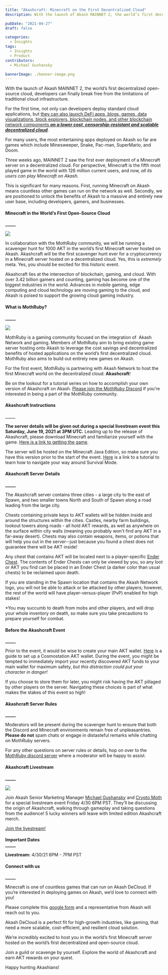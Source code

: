 ```yaml
---
title: "Akashcraft: Minecraft on the First Decentralized Cloud"
description: With the launch of Akash MAINNET 2, the world’s first decentralized open-source cloud, developers can finally break free from the limitations of traditional cloud infrastructure. For the first time, not only can developers deploy standard cloud applications, but they can also launch DeFi apps, blogs, games, data visualizations, block explorers, blockchain nodes, and other blockchain network components on a lower cost, censorship-resistant and scalable decentralized cloud.

pubDate: "2021-04-27"
draft: false

categories:
  - Insights
tags:
  - Insights
  - Product
contributors:
  - Michael Gushansky

bannerImage: ./banner-image.png
---
```


With the launch of Akash MAINNET 2, the world’s first decentralized open-source cloud, developers can finally break free from the limitations of traditional cloud infrastructure.

For the first time, not only can developers deploy standard cloud applications, but [they can also launch DeFi apps, blogs, games, data visualizations, block explorers, blockchain nodes, and other blockchain network components _**on a lower cost, censorship-resistant and scalable decentralized cloud**_](https://github.com/ovrclk/awesome-akash).

For many users, the most entertaining apps deployed on Akash so far are games which include Minesweeper, Snake, Pac-man, SuperMario, and Doom.

Three weeks ago, MAINNET 2 saw the first ever deployment of a Minecraft server on a decentralized cloud. For perspective, Minecraft is the fifth most played game in the world with 126 million current users, and _now, all its users can play Minecraft on Akash_.

This is significant for many reasons. First, running Minecraft on Akash means countless other games can run on the network as well. Secondly, we are positioned to unlock the benefits of Akash to a massive and entirely new user base, including developers, gamers, and businesses.

#### **Minecraft in the World’s First Open-Source Cloud**

**\_\_\_\_\_**

![](https://www.datocms-assets.com/45776/1620925257-2021-04-2316-48-54-1024x640.png)

In collaboration with the MothRuby community, we will be running a scavenger hunt for 1000 AKT in the world’s first Minecraft server hosted on Akash. Akashcraft will be the first scavenger hunt ever for a cryptocurrency in a Minecraft server hosted on a decentralized cloud. Yes, this is _extremely_ meta. Yes, you should be excited for this historic event.

Akashcraft lies at the intersection of blockchain, gaming, and cloud. With over 3.42 billion gamers and counting, gaming has become one of the biggest industries in the world. Advances in mobile gaming, edge computing and cloud technology are moving gaming to the cloud, and Akash is poised to support the growing cloud gaming industry.

#### **What is MothRuby?**

**\_\_\_\_\_**

![](https://www.datocms-assets.com/45776/1620925359-mothwoobie-1024x760.png)

MothRuby is a gaming community focused on the integration of  Akash Network and gaming. Members of MothRuby aim to bring existing game server hosting onto Akash to leverage the cost savings and decentralized benefits of hosted applications on the world’s first decentralized cloud. MothRuby also aims to build out entirely new games on Akash.

For the first event, MothRuby is partnering with Akash Network to host the first Minecraft world on the decentralized cloud: **Akashcraft**!

Be on the lookout for a tutorial series on how to accomplish your own version of Akashcraft on Akash. [Please join the MothRuby Discord](https://discord.gg/ADf5XfnR8T) if you’re interested in being a part of the MothRuby community.

#### **Akashcraft Instructions**

\_\_\_\_\_

**The server details will be given out during a special livestream event this Saturday, June 19, 2021 at 3PM UTC.** Leading up to the release of Akashcraft, please download Minecraft and familiarize yourself with the game. [Here is a link to getting the game](https://help.minecraft.net/hc/en-us/articles/360029685252-How-do-I-install-Minecraft-Java-Edition-).

The server will be hosted on the Minecraft Java Edition, so make sure you have this version prior to the start of the event. [Here](https://www.youtube.com/watch?v=bUudx1cPiAA) is a link to a tutorial to learn how to navigate your way around Survival Mode.

#### **Akashcraft Server Details**

**\_\_\_\_\_**

The Akashcraft server contains three cities - a large city to the east of Spawn, and two smaller towns North and South of Spawn along a road leading from the large city.

Chests containing private keys to AKT wallets will be hidden inside and around the structures within the cities. Castles, nearby farm buildings, lookout towers along roads - all hold AKT rewards, as well as anywhere on the surface within city walls (meaning you probably won't find any AKT in a far-away desert). Chests may also contain weapons, items, or potions that will help you out in the server--just because you found a chest does not guarantee there will be AKT inside!

Any chest that contains AKT will be located next to a player-specific [Ender Chest](https://minecraft.fandom.com/wiki/Ender_Chest). The contents of Ender Chests can only be viewed by you, so any loot or AKT you find can be placed in an Ender Chest (a darker color than usual chests) to be reclaimed upon death.

If you are standing in the Spawn location that contains the Akash Network logo, you will not be able to attack or be attacked by other players; however, the rest of the world will have player-versus-player (PvP) enabled for high stakes!

\*You may succumb to death from mobs and other players, and will drop your whole inventory on death, so make sure you take precautions to prepare yourself for combat.

#### **Before the Akashcraft Event**

**\_\_\_\_\_**

Prior to the event, it would be wise to create your main AKT wallet. [Here](https://medium.com/cosmostation/how-to-create-your-personal-akash-network-akt-account-on-cosmostation-wallet-ios-android-web-16e51b568400#:~:text=How%20to%20create%2Fimport%20a,dashboard%20of%20Cosmostation%20Web%20Wallet.&text=Press%20%E2%80%9CImport%20Wallet%2C%E2%80%9D%20type,is%20encrypted%20using%20the%20PIN.) is a guide to set up a Cosmostation AKT wallet. During the event, you might be tempted to immediately import your recently discovered AKT funds to your main wallet for maximum safety, _but this distraction could put your character in danger!_

If you choose to store them for later, you might risk having the AKT pillaged by other players on the server. Navigating these choices is part of what makes the stakes of this event so high!

#### **Akashcraft Server Rules**

**\_\_\_\_\_**

Moderators will be present during the scavenger hunt to ensure that both the Discord and Minecraft environments remain free of unpleasantries. **Please do not** spam chats or engage in distasteful remarks while chatting on MothRuby servers.

For any other questions on server rules or details, hop on over to the [MothRuby discord server](https://discord.gg/ADf5XfnR8T) where a moderator will be happy to assist.

#### **Akashcraft Livestream**

**\_\_\_\_\_**

![](https://www.datocms-assets.com/45776/1620925375-akashcraftlivestream-twitter-1024x576.png)

Join Akash Senior Marketing Manager [Michael Gushansky](https://akash.network/blog/introducing-michael-gushansky/) and [Crypto Moth](https://twitter.com/JustaCryptoMoth) for a special livestream event Friday 4/30 6PM PST. They’ll be discussing the origin of Akashcraft, walking through gameplay and taking questions from the audience! 5 lucky winners will leave with limited edition Akashcraft merch.

[Join the livestream!](https://youtu.be/jKv5OPhB_-c)

####

**Important Dates**  
**\_\_\_\_\_**

**Livestream:** 4/30/21 6PM - 7PM PST

#### **Connect with us**

**\_\_\_\_\_**

Minecraft is one of countless games that can run on Akash DeCloud. If you’re interested in deploying games on Akash, we’d love to connect with you!

Please complete this [google form](https://docs.google.com/forms/d/e/1FAIpQLSeSo8fBBapxLJsV3frpFljMJbZ8NR3qRNLiouJOWIk9E4EqVw/viewform?usp=sf_link) and a representative from Akash will reach out to you.

Akash DeCloud is a perfect fit for high-growth industries, like gaming, that need a more scalable, cost-efficient, and resilient cloud solution.

We’re incredibly excited to host you in the world’s first Minecraft server hosted on the world’s first decentralized and open-source cloud.

Join a guild or scavenge by yourself. Explore the world of Akashcraft and earn AKT rewards on your quest.

Happy hunting Akashians!
